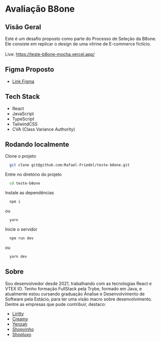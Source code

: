 # Avaliação B8one

## Visão Geral

Este é um desafio proposto como parte do Processo de Seleção da B8one. Ele consiste em replicar o design de uma vitrine de E-commerce fictício. <br><br>
Live: https://teste-b8one-mocha.vercel.app/

## Figma Proposto

- [Link Figma](https://www.figma.com/design/I0f8AKykrUVpUdrJTJSCRk/teste-dev-frontend?node-id=1-2&t=Ce8wyM066NExHJYC-0)

## Tech Stack

- React
- JavaScript
- TypeScript
- TailwindCSS
- CVA (Class Variance Authority)

## Rodando localmente

Clone o projeto

```bash
  git clone git@github.com:Rafael-Friedel/teste-b8one.git
```

Entre no diretório do projeto

```bash
  cd teste-b8one
```

Instale as dependências

```bash
  npm i
```

ou

```bash
  yarn
```

Inicie o servidor

```bash
  npm run dev
```

ou

```bash
  yarn dev
```

## Sobre

Sou desenvolvedor desde 2021, trabalhando com as tecnologias React e VTEX IO. Tenho formação FullStack pela Trybe, formado em Java, e atualmente estou cursando graduação Ánalise e Desenvolvimento de Software pela Estácio, para ter uma visão macro sobre desenvolvimento. Dentre as empresas que pude contribuir, destaco:

- [Liritty](https://www.liritty.com.br)
- [Creamy](https://www.creamy.com.br)
- [Yenzah](https://www.yenzah.com.br)
- [Shopvinho](https://www.shopvinho.com.br)
- [Shopluxo](https://www.shopluxo.com.br)
